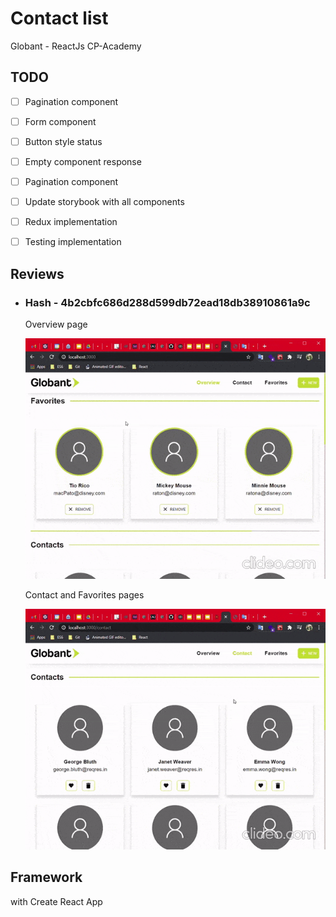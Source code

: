 # Contact list 
Globant - ReactJs CP-Academy


## TODO

- [ ] Pagination component
- [ ] Form component
- [ ] Button style status
- [ ] Empty component response
- [ ] Pagination component
- [ ] Update storybook with all components
- [ ] Redux implementation
- [ ] Testing implementation


## Reviews

* ### Hash - 4b2cbfc686d288d599db72ead18db38910861a9c

  Overview page

  ![Contact and Favorites pages](public/assets/images/review/contact_list_b_4b2cbfc686d288d599db72ead18db38910861a9c.gif)

  Contact and Favorites pages

  ![Contact and Favorites pages](public/assets/images/review/contact_list_a_4b2cbfc686d288d599db72ead18db38910861a9c.gif)



## Framework
with Create React App